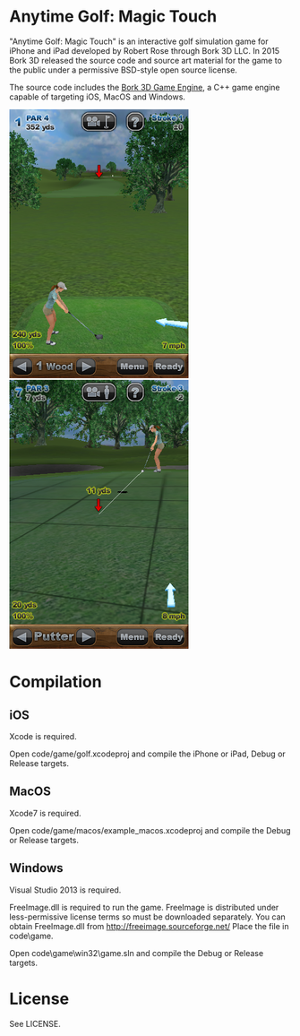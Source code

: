 
Anytime Golf: Magic Touch
=========================

"Anytime Golf: Magic Touch" is an interactive golf simulation game for iPhone and iPad
developed by Robert Rose through Bork 3D LLC. In 2015 Bork 3D released the source code
and source art material for the game to the public under a permissive BSD-style
open source license.

The source code includes the [Bork 3D Game Engine](https://en.wikipedia.org/wiki/Bork3D_Game_Engine),
a C++ game engine capable of targeting iOS, MacOS and Windows.

![](art/marketing/screenshots/IMG_0033.PNG) ![](art/marketing/screenshots/IMG_0049.PNG)

Compilation
===========

iOS
---

Xcode is required.

Open code/game/golf.xcodeproj and compile the iPhone or iPad, Debug or Release targets.

MacOS
-----

Xcode7 is required.

Open code/game/macos/example_macos.xcodeproj and compile the Debug or Release targets.

Windows
-------

Visual Studio 2013 is required.

FreeImage.dll is required to run the game. FreeImage is distributed under
less-permissive license terms so must be downloaded separately. You can obtain FreeImage.dll
from http://freeimage.sourceforge.net/ Place the file in code\game.

Open code\game\win32\game.sln and compile the Debug or Release targets.

License
=======

See LICENSE.

